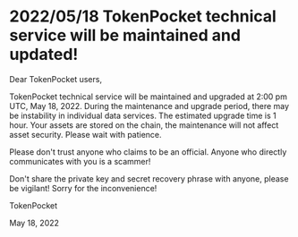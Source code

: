 # 2022/05/18 TokenPocket technical service will be maintained and updated!

Dear TokenPocket users,

TokenPocket technical service will be maintained and upgraded at 2:00 pm UTC, May 18, 2022. During the maintenance and upgrade period, there may be instability in individual data services. The estimated upgrade time is 1 hour. Your assets are stored on the chain, the maintenance will not affect asset security. Please wait with patience.&#x20;

Please don't trust anyone who claims to be an official. Anyone who directly communicates with you is a scammer!&#x20;

Don't share the private key and secret recovery phrase with anyone, please be vigilant! Sorry for the inconvenience!



TokenPocket&#x20;

May 18, 2022
